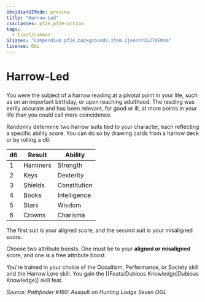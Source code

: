 ```yaml
---
obsidianUIMode: preview
title: "Harrow-Led"
cssclasses: pf2e,pf2e-action
tags:
  - trait/common
aliases: "Compendium.pf2e.backgrounds.Item.2jeonnY3GZTdEMsm"
license: OGL
---
```

# Harrow-Led

### 






You were the subject of a harrow reading at a pivotal point in your life, such as on an important birthday, or upon reaching adulthood. The reading was eerily accurate and has been relevant, for good or ill, at more points in your life than you could call mere coincidence.

Randomly determine two harrow suits tied to your character, each reflecting a specific ability score. You can do so by drawing cards from a harrow deck or by rolling a d6:

  

| d6 | Result | Ability |
| --- | --- | --- |
| 1 | Hammers | Strength |
| 2 | Keys | Dexterity |
| 3 | Shields | Constitution |
| 4 | Books | Intelligence |
| 5 | Stars | Wisdom |
| 6 | Crowns | Charisma |

The first suit is your aligned score, and the second suit is your misaligned score.

Choose two attribute boosts. One must be to your **aligned or misaligned** score, and one is a free attribute boost.

You're trained in your choice of the Occultism, Performance, or Society skill and the Harrow Lore skill. You gain the [[Feats/Dubious Knowledge|Dubious Knowledge]] skill feat.

*Source: Pathfinder #160: Assault on Hunting Lodge Seven*
*OGL*